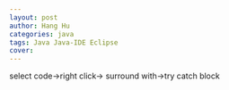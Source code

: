 ```yaml
---
layout: post
author: Hang Hu
categories: java
tags: Java Java-IDE Eclipse 
cover: 
---
```


select code->right click-> surround with->try catch block
